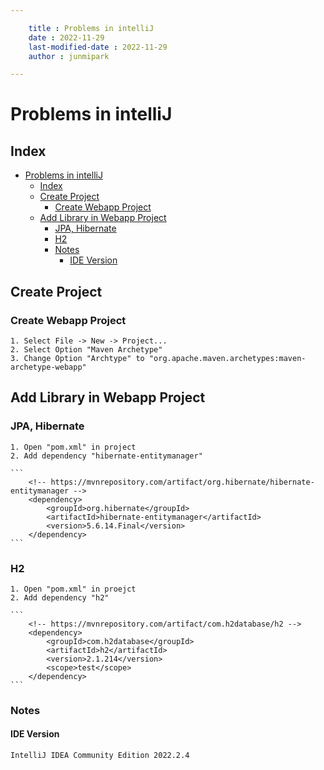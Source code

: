 ```yaml
---

    title : Problems in intelliJ 
    date : 2022-11-29
    last-modified-date : 2022-11-29
    author : junmipark

---
```


# Problems in intelliJ

## Index

- [Problems in intelliJ](#problems-in-intellij)
  - [Index](#index)
  - [Create Project](#create-project)
    - [Create Webapp Project](#create-webapp-project)
  - [Add Library in Webapp Project](#add-library-in-webapp-project)
    - [JPA, Hibernate](#jpa-hibernate)
    - [H2](#h2)
    - [Notes](#notes)
      - [IDE Version](#ide-version)

## Create Project

### Create Webapp Project

    1. Select File -> New -> Project...
    2. Select Option "Maven Archetype" 
    3. Change Option "Archtype" to "org.apache.maven.archetypes:maven-archetype-webapp"

## Add Library in Webapp Project

### JPA, Hibernate
    
    1. Open "pom.xml" in project
    2. Add dependency "hibernate-entitymanager"

    ```
        <!-- https://mvnrepository.com/artifact/org.hibernate/hibernate-entitymanager -->
        <dependency>
            <groupId>org.hibernate</groupId>
            <artifactId>hibernate-entitymanager</artifactId>
            <version>5.6.14.Final</version>
        </dependency>
    ```

### H2

    1. Open "pom.xml" in proejct
    2. Add dependency "h2"

    ```
        <!-- https://mvnrepository.com/artifact/com.h2database/h2 -->
        <dependency>
            <groupId>com.h2database</groupId>
            <artifactId>h2</artifactId>
            <version>2.1.214</version>
            <scope>test</scope>
        </dependency>
    ```

<!--  -->

### Notes

#### IDE Version
    IntelliJ IDEA Community Edition 2022.2.4